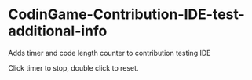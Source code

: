 # CodinGame-Contribution-IDE-test-additional-info
Adds timer and code length counter to contribution testing IDE

Click timer to stop, double click to reset.
